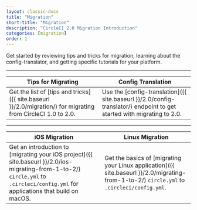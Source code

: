 ```yaml
---
layout: classic-docs
title: "Migration"
short-title: "Migration"
description: "CircleCI 2.0 Migration Introduction"
categories: [migration]
order: 1
---
```



Get started by reviewing tips and tricks for migration, learning about the config-translator, and getting specific tutorials for your platform.
<hr>


Tips for Migrating       | Config Translation
----------------------------|----------------------
Get the list of [tips and tricks]({{ site.baseurl }}/2.0/migration/) for migrating from CircleCI 1.0 to 2.0.  |   Use the [config-translation]({{ site.baseurl }}/2.0/config-translator/) endpoint to get started with migrating to 2.0.

<hr>

iOS Migration | Linux Migration
------------------------|------------------
Get an introduction to [migrating your iOS project]({{ site.baseurl }}/2.0/ios-migrating-from-1-to-2/) `circle.yml` to `.circleci/config.yml` for applications that build on macOS. |  Get the basics of [migrating your Linux application]({{ site.baseurl }}/2.0/migrating-from-1-to-2/) `circle.yml` to `.circleci/config.yml`.
